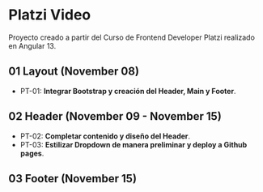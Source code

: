 # Platzi Video

Proyecto creado a partir del Curso de Frontend Developer Platzi realizado en Angular 13.

## 01 Layout (November 08)

- PT-01: **Integrar Bootstrap y creación del Header, Main y Footer**.

## 02 Header (November 09 - November 15)

- PT-02: **Completar contenido y diseño del Header**.
- PT-03: **Estilizar Dropdown de manera preliminar y deploy a Github pages**.

## 03 Footer (November 15)
